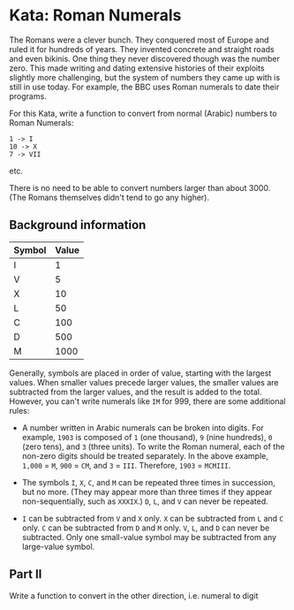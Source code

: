 # Kata: Roman Numerals

The Romans were a clever bunch. They conquered most of Europe and ruled it for
hundreds of years. They invented concrete and straight roads and even bikinis.
One thing they never discovered though was the number zero. This made writing
and dating extensive histories of their exploits slightly more challenging, but
the system of numbers they came up with is still in use today. For example, the
BBC uses Roman numerals to date their programs.

For this Kata, write a function to convert from normal (Arabic) numbers to
Roman Numerals:

```
1 -> I
10 -> X
7 -> VII
```

etc.

There is no need to be able to convert numbers larger than about 3000. (The
Romans themselves didn't tend to go any higher).

## Background information

| Symbol | Value |
| ------ | ----- |
| I      | 1     |
| V      | 5     |
| X      | 10    |
| L      | 50    |
| C      | 100   |
| D      | 500   |
| M      | 1000  |

Generally, symbols are placed in order of value, starting with the largest
values. When smaller values precede larger values, the smaller values are
subtracted from the larger values, and the result is added to the total.
However, you can't write numerals like `IM` for 999, there are some additional
rules:

-   A number written in Arabic numerals can be broken into digits. For example,
    `1903` is composed of `1` (one thousand), `9` (nine hundreds), `0` (zero
    tens), and `3` (three units). To write the Roman numeral, each of the
    non-zero digits should be treated separately. In the above example, `1,000`
    = `M`, `900` = `CM`, and `3` = `III`. Therefore, `1903` = `MCMIII`.

-   The symbols `I`, `X`, `C`, and `M` can be repeated three times in
    succession, but no more. (They may appear more than three times if they
    appear non-sequentially, such as `XXXIX`.) `D`, `L`, and `V` can never be
    repeated.

-   `I` can be subtracted from `V` and `X` only. `X` can be subtracted from `L`
    and `C` only. `C` can be subtracted from `D` and `M` only. `V`, `L`, and
    `D` can never be subtracted. Only one small-value symbol may be subtracted
    from any large-value symbol.

## Part II

Write a function to convert in the other direction, i.e. numeral to digit
